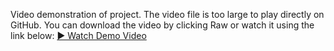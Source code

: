 Video demonstration of project.
The video file is too large to play directly on GitHub.
You can download the video by clicking Raw or watch it using the link below:
[▶️ Watch Demo Video](https://res.cloudinary.com/dv1un1qty/video/upload/v1751050066/xndvpbvpwwrlp9axdq7t.mp4)
